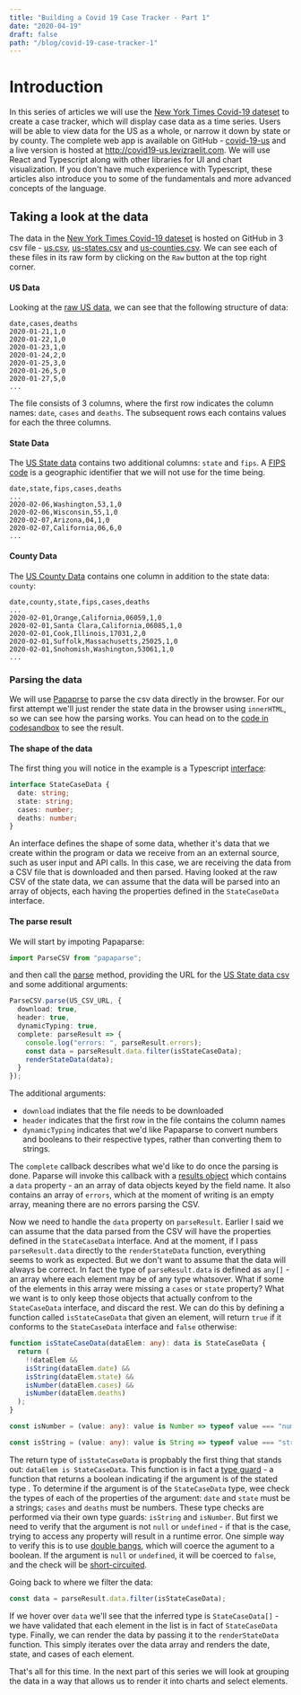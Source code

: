 ```yaml
---
title: "Building a Covid 19 Case Tracker - Part 1"
date: "2020-04-19"
draft: false
path: "/blog/covid-19-case-tracker-1"
---
```


# Introduction

In this series of articles we will use the [New York Times Covid-19 dateset](https://github.com/nytimes/covid-19-data) to create a case tracker, which will display case data as a time series. Users will be able to view data for the US as a whole, or narrow it down by state or by county. The complete web app is available on GitHub - [covid-19-us](https://github.com/lizraeli/covid-19-us) and a live version is hosted at http://covid19-us.levizraelit.com. We will use React and Typescript along with other libraries for UI and chart visualization. If you don't have much experience with Typescript, these articles also introduce you to some of the fundamentals and more advanced concepts of the language.


## Taking a look at the data

The data in the [New York Times Covid-19 dateset](https://github.com/nytimes/covid-19-data) is hosted on GitHub in 3 csv file - [us.csv](https://github.com/nytimes/covid-19-data/blob/master/us.csv), [us-states.csv](https://github.com/nytimes/covid-19-data/blob/master/us-states.csv)  and [us-counties.csv](https://github.com/nytimes/covid-19-data/blob/master/us-counties.csv). We can see each of these files in its raw form by clicking on the `Raw` button at the top right corner.

#### US Data

 Looking at the [raw US data](https://raw.githubusercontent.com/nytimes/covid-19-data/master/us.csv), we can see that the following structure of data:

```
date,cases,deaths
2020-01-21,1,0
2020-01-22,1,0
2020-01-23,1,0
2020-01-24,2,0
2020-01-25,3,0
2020-01-26,5,0
2020-01-27,5,0
...
```

The file consists of 3 columns, where the first row indicates the column names: `date`, `cases` and `deaths`. The subsequent rows each contains values for each the three columns.

#### State Data

The [US State data](https://raw.githubusercontent.com/nytimes/covid-19-data/master/us-states.csv) contains two additional columns: `state` and `fips`. A [FIPS code](https://www.census.gov/quickfacts/fact/note/US/fips)  is a  geographic identifier that we will not use for the time being. 

```
date,state,fips,cases,deaths
...
2020-02-06,Washington,53,1,0
2020-02-06,Wisconsin,55,1,0
2020-02-07,Arizona,04,1,0
2020-02-07,California,06,6,0
...
```

#### County Data

The [US County Data](https://raw.githubusercontent.com/nytimes/covid-19-data/master/us-counties.csv) contains one column in addition to the state data: `county`:

```
date,county,state,fips,cases,deaths
...
2020-02-01,Orange,California,06059,1,0
2020-02-01,Santa Clara,California,06085,1,0
2020-02-01,Cook,Illinois,17031,2,0
2020-02-01,Suffolk,Massachusetts,25025,1,0
2020-02-01,Snohomish,Washington,53061,1,0
...
```

### Parsing the data

We will use [Papaprse](https://www.papaparse.com/) to parse the csv data directly in the browser. For our first attempt we'll just render the state data in the browser using `innerHTML`, so we can see how the parsing works. You can head on to the [code in codesandbox](https://codesandbox.io/s/ny-times-data-parse-902t9?file=/src/index.ts) to see the result.  

#### The shape of the data

The first thing you will notice in the example is a Typescript [interface](https://www.typescriptlang.org/docs/handbook/interfaces.html):

```typescript
interface StateCaseData {
  date: string;
  state: string;
  cases: number;
  deaths: number;
}
```

An interface defines the shape of some data, whether it's data that we create within the program or data we receive from an an external source, such as user input and API calls. In this case, we are receiving the data from a CSV file that is downloaded and then parsed. Having looked at the raw CSV of the state data, we can assume that the data will be parsed into an array of objects, each having the properties defined in the `StateCaseData` interface. 


#### The parse result

We will start by impoting Papaparse:

```typescript
import ParseCSV from "papaparse";
```

and then call the [parse](https://www.papaparse.com/docs#remote-files) method, providing the URL for the [US State data csv](https://raw.githubusercontent.com/nytimes/covid-19-data/master/us-states.csv) and some additional arguments:

```typescript
ParseCSV.parse(US_CSV_URL, {
  download: true,
  header: true,
  dynamicTyping: true,
  complete: parseResult => {
    console.log("errors: ", parseResult.errors);
    const data = parseResult.data.filter(isStateCaseData);
    renderStateData(data);
  }
});
```

The additional arguments:

- `download` indiates that the file needs to be downloaded
- `header` indicates that the first row in the file contains the column names
- `dynamicTyping` indicates that we'd like Papaparse to convert numbers and booleans to their respective types, rather than converting them to strings.

The `complete` callback describes what we'd like to do once the parsing is done. Paparse will invoke this callback with a [results object](https://www.papaparse.com/docs#results) which contains a `data` property - an an array of data objects keyed by the field name.  It also contains an array of `errors`, which at the moment of writing is an empty array, meaning there are no errors parsing the CSV. 

Now we need to handle the `data` property on `parseResult`. Earlier I said we can assume that the data parsed from the CSV will have the properties defined in the `StateCaseData` interface. And at the moment, if I pass `parseResult.data` directly to the `renderStateData` function, everything seems to work as expected. But we don't want to assume that the data will always be correct. In fact the type of `parseResult.data`  is defined as `any[]` - an array where each element may be of any type whatsover. What if some of the elements in this array were missing a `cases` or `state` property? What we want is to only keep those objects that actually confrom to the `StateCaseData` interface, and discard the rest. We can do this by defining a function called `isStateCaseData` that given an element, will return `true` if it conforms to the `StateCaseData` interface and `false` otherwise:

```typescript
function isStateCaseData(dataElem: any): data is StateCaseData {
  return (
    !!dataElem &&
    isString(dataElem.date) &&
    isString(dataElem.state) &&
    isNumber(dataElem.cases) &&
    isNumber(dataElem.deaths)
  );
}

const isNumber = (value: any): value is Number => typeof value === "number";

const isString = (value: any): value is String => typeof value === "string";
```

The return type of `isStateCaseData` is propbably the first thing that stands out: `dataElem is StateCaseData`. This function is in fact a [type guard](https://www.typescriptlang.org/docs/handbook/advanced-types.html#user-defined-type-guards) - a function that returns a boolean  indicating if the argument is of the stated type . To determine if the argument is of the `StateCaseData` type, wee check the types of each of the properties of the argument: `date` and `state` must be a strings; `cases` and `deaths` must be numbers. These type checks are performed via their own type guards: `isString` and `isNumber`. But first we need to verify that the argument is not `null` or `undefined` - if that is the case, trying to access any property will result in a runtime error. One simple way to verify this is to use [double bangs](https://medium.com/better-programming/javascript-bang-bang-i-shot-you-down-use-of-double-bangs-in-javascript-7c9d94446054), which will coerce the agument to a boolean. If the argument is `null` or `undefined`, it will be coerced to `false`, and the check will be [short-circuited](https://en.wikipedia.org/wiki/Short-circuit_evaluation).

Going back to where we filter the data:

```typescript
const data = parseResult.data.filter(isStateCaseData);
```

If we hover over `data` we'll see that the inferred type is `StateCaseData[]` - we have validated that each element in the list is in fact of `StateCaseData` type. Finally, we can render the data by passing it to the `renderStateData` function. This simply iterates over the data array and renders the date, state, and cases of each element.


That's all for this time. In the next part of this series we will look at grouping the data in a way that allows us to render it into charts and select elements.

